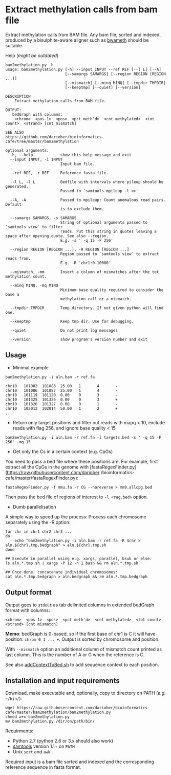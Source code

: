# Extract methylation calls from bam file

Extract methylation calls from BAM file. Any bam file, sorted and indexed, produced by a bisulphite-aware aligner such as [bwameth](https://github.com/brentp/bwa-meth) should be suitable.

Help (*might be outdated*)

```
bam2methylation.py -h
usage: bam2methylation.py [-h] --input INPUT --ref REF [--l L] [--A]
                          [--samargs SAMARGS] [--region REGION [REGION ...]]
                          [--mismatch] [--minq MINQ] [--tmpdir TMPDIR]
                          [--keeptmp] [--quiet] [--version]

DESCRIPTION
    Extract methylation calls from BAM file.
    
OUTPUT:
   bedGraph with columns:
    <chrom>  <pos-1>  <pos>  <pct meth'd>  <cnt methylated>  <tot count>  <strand> [cnt mismatch]

SEE ALSO
https://github.com/dariober/bioinformatics-cafe/tree/master/bam2methylation

optional arguments:
  -h, --help            show this help message and exit
  --input INPUT, -i INPUT
                        Input bam file.
                                           
  --ref REF, -r REF     Reference fasta file.
                                           
  --l L, -l L           Bedfile with intervals where pileup should be generated.
                        Passed to `samtools mpileup -l <>`
                                           
  --A, -A               Passed to mpileup: Count anomalous read pairs. Default
                        is to exclude them.
                                           
  --samargs SAMARGS, -s SAMARGS
                        String of optional arguments passed to `samtools view` to filter
                        reads. Put this string in quotes leaving a space after opening quote. See also --region. 
                        E.g. -s ' -q 15 -F 256'
                                           
  --region REGION [REGION ...], -R REGION [REGION ...]
                        Region passed to `samtools view` to extract reads from.
                        E.g. -R 'chr1:0-10000'
                                           
  --mismatch, -mm       Insert a column of mismatches after the tot methylation count.
                                           
  --minq MINQ, -mq MINQ
                        Minimum base quality required to consider the base a
                        methylation call or a mismatch.
                                           
  --tmpdir TMPDIR       Temp directory. If not given python will find one.
                                           
  --keeptmp             Keep tmp dir. Use for debugging.
                                           
  --quiet               Do not print log messages
                                            
  --version             show program's version number and exit
```

## Usage

* Minimal example

```
bam2methylation.py -i aln.bam -r ref.fa

chr10   101082  101083  25.00   1       4       -
chr10   101086  101087  25.00   1       4       -
chr10   101119  101120  0.00    0       3       -
chr10   101325  101326  0.00    0       3       +
chr10   101326  101327  0.00    0       1       -
chr10   102013  102014  50.00   1       2       +
...
```

* Return only target positions and filter out reads with mapq < 10, exclude reads with flag 256, and ignore base quality < 15

```
bam2methylation.py -i aln.bam -r ref.fa -l targets.bed -s ' -q 15 -F 256' -mq 15
```

* Get only the Cs in a certain context (e.g. CpGs)

You need to pass a bed file where these positions are. For example, first
extract all the CpGs in the genome with
[fastaRegexFinder.py](https://raw.githubusercontent.com/dariober
/bioinformatics-cafe/master/fastaRegexFinder.py):

```
fastaRegexFinder.py -f mmu.fa -r CG --noreverse > mm9.allcpg.bed
```

Then pass the bed file of regions of interest to `-l <reg.bed>` option.

* Dumb parallelisation

A simple way to speed up the process: Process each chromosome separately using the -R option:

```
for chr in chr1 chr2 chr3 ...
do
    echo "bam2methylation.py -i aln.bam -r ref.fa -R $chr > aln.${chr}.tmp.bedgraph" > aln.${chr}.tmp.sh
done

## Execute in parallel using e.g. xargs, parallel, bsub or else:
ls aln.*.tmp.sh | xargs -P 12 -n 1 bash && rm aln.*.tmp.sh

## Once done, concatenate individual chromosomes:
cat aln.*.tmp.bedgraph > aln.bedgraph && rm aln.*.tmp.bedgraph
```

## Output format

Output goes to `stdout` as tab delimited columns in extended bedGraph format with columns:

```
<chrom>  <pos-1>  <pos>  <pct meth'd>  <cnt methylated>  <tot count>  <strand> [cnt mismatch]
```

**Memo**: bedGraph is 0-based, so if the first base of chr1 is C it will have position: `chrom 0 1 ... +`. Output is sorted by chromosome and position.

With `--mismatch` option an additional column of mismatch count printed as last column. This is the number of A or G when the reference is C.

See also [addContextToBed.sh](https://github.com/dariober/bioinformatics-cafe/tree/master/addContextToBed) to add sequence context to each position.

## Installation and input requirements

Download, make executable and, optionally, copy to directory on PATH (*e.g.* `~/bin/`):

```
wget https://raw.githubusercontent.com/dariober/bioinformatics-cafe/master/bam2methylation/bam2methylation.py
chmod a+x bam2methylation.py
mv bam2methylation.py /dir/on/path/bin/
```

Requirments:

* Python 2.7 (python 2.6 or 3.x should also work)
* [samtools](http://www.htslib.org/) version 1.1+ on `PATH`
* Unix `sort` and `awk`

Required input is a bam file sorted and indexed and the corresponding reference sequence in fasta format.
